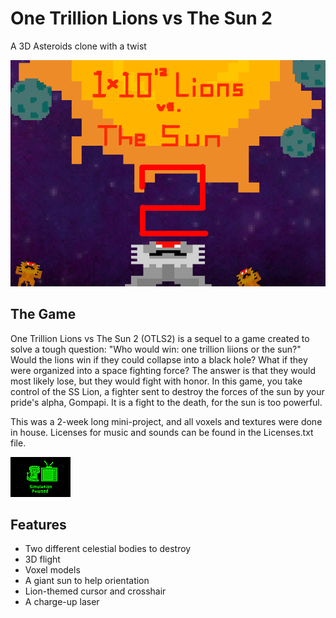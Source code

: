 # One Trillion Lions vs The Sun 2
A 3D Asteroids clone with a twist

<img src="Assets/Textures/SpaceBackground2.png">

## The Game

One Trillion Lions vs The Sun 2 (OTLS2) is a sequel to a game created to solve a tough question: "Who would win: one trillion liions or the sun?" Would the lions win if they could collapse into a black hole? What if they were organized into a space fighting force? The answer is that they would most likely lose, but they would fight with honor. In this game, you take control of the SS Lion, a fighter sent to destroy the forces of the sun by your pride's alpha, Gompapi. It is a fight to the death, for the sun is too powerful.

This was a 2-week long mini-project, and all voxels and textures were done in house. Licenses for music and sounds can be found in the Licenses.txt file.

<img src="Assets/Textures/PawsedScreen.png?raw=true"/>

## Features

* Two different celestial bodies to destroy
* 3D flight
* Voxel models
* A giant sun to help orientation
* Lion-themed cursor and crosshair
* A charge-up laser
